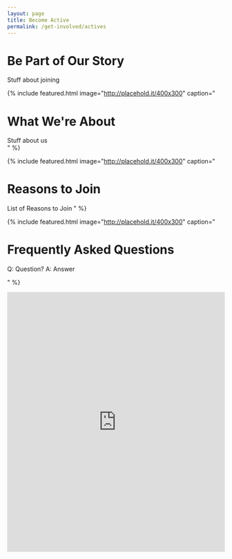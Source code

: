 ```yaml
---
layout: page
title: Become Active
permalink: /get-involved/actives
---
```

# Be Part of Our Story

Stuff about joining

{% include featured.html image="http://placehold.it/400x300" caption="
# What We're About

Stuff about us  
" %}

{% include featured.html image="http://placehold.it/400x300" caption="
# Reasons to Join

List of Reasons to Join
" %}

{% include featured.html image="http://placehold.it/400x300" caption="
# Frequently Asked Questions

Q: Question?
A: Answer

" %}

<iframe src="https://calendar.google.com/calendar/embed?showTitle=0&amp;height=600&amp;wkst=1&amp;bgcolor=%23ffffff&amp;src=triangle-rec%40mtu.edu&amp;color=%23875509&amp;ctz=America%2FNew_York" style="border-width:0" width="100%" height="600" frameborder="0" scrolling="no"></iframe>
